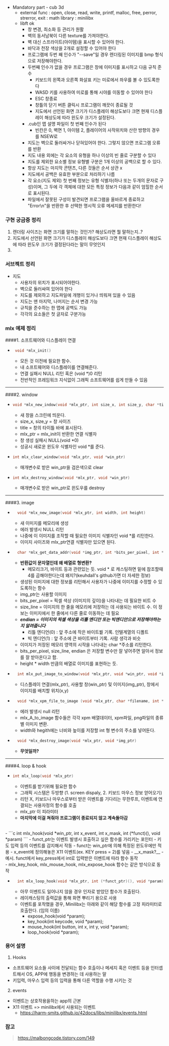 
- Mandatory part - cub 3d
  - external func
  : open, close, read, write, printf, malloc, free, perror, strerror, exit
  : math library
  : minilibx
  - libft ok
	- 창 변경, 최소화 등 관리가 원활
	- 벽의 동서남북이 다른 texture를 가져야한다.
	- 벽 대신 스프라이트(아이템)을 표시할 수 있어야 한다.
	- 바닥과 천장 색상을 2개로 설정할 수 있어야 한다
	- 프로그램에 두번 째 인수가 "--save"일 경우 렌더링된 이미지를 bmp 형식으로 저장해야한다.
	- 두번째 인수가 없을 경우 프로그램은 창에 이미지를 표시하고 다음 규칙 준수
    	- 키보드의 왼쪽과 오른쪽 화살표 키는 미로에서 좌우를 볼 수 있도록한다
    	- WASD 키를 사용하여 미로를 통해 시야를 이동할 수 있어야 한다
    	- ESC 창종료
    	- 창틀의 닫기 버튼 클릭시 프로그램이 깨끗이 종료될 것
    	- 지도에서 선언된 화면 크기가 디스플레이 해상도보다 크면 현재 디스플레이 해상도에 따라 윈도우 크기가 설정된다.
	- .cub인 맵 설명 파일이 첫 번째 인수가 된다
    	- 빈칸은 0, 벽면 1, 아이템 2, 플레이어의 사작위치와 산란 방향의 경우를 NSEW로
  	- 지도는 벽으로 둘러싸거나 닫혀있어야 한다. 그렇지 않으면 프로그램 오류를 반환
  	- 지도 내용 외에는 각 요소의 유형을 하나 이상의 빈 줄로 구분할 수 있다
  	- 지도를 제외한 요소별 정보 유형별 구분은 1개 이상의 공백으로 할 수 있다.
  	- 항상 지도는 마지막 콘텐츠, 다른 것들은 순서 상관 x
  	- 지도에서 공백은 유효한 부분으로 처리하기 나름
  	- 각 요소(지도 제외) 첫 번째 정보는 유형 식별자(하나 또는 두개의 문자로 구성)이며, 그 두에 각 객체에 대한 모든 특정 정보가 다음과 같이 엄힐한 순서로 표시된다.
  	- 파일에서 잘못된 구성이 발견되면 프로그램을 올바르게 종료하고 "Error\n"을 반환한 후 선택한 명시적 오류 메세지를 반환한다!

### 구현 궁금증 정리
1. 렌더링 사이즈는 화면 크기를 말하는 것인가? 해상도라면 뭘 말하는지..?
2. 지도에서 선언된 화면 크기가 디스플레이 해상도보다 크면 현재 디스플레이 해상도에 따라 윈도우 크기가 결정된다라는 말이 무엇인지
3. 
### 서브젝트 정리
- 지도
  - 사용자의 위치가 표시되어야한다.
  - 벽으로 둘러싸여 있어야 한다
  - 지도를 제외하고 지도파일에 개행이 있거나 띄워져 있을 수 있음
  - 지도는 맨 마지막, 나머지는 순서 변경 가능
  - 규칙을 준수하는 한 맵에 공백도 가능
  - 각각의 요소들은 첫 글자로 구분가능



### mlx 예제 정리
####1. 소프트웨어와 디스플레이 연결
 - ```c
	void *mlx_init()
   ```
    - 모든 것 이전에 필요한 함수.
    - 내 소프트웨어와 디스플레이를 연결해준다.
    - 연결 실패시 NULL 리턴 혹은 (void *)0 리턴
	- 전반적인 프레임워크 지식없이 그래픽 소프트웨어를 쉽게 만들 수 있음
___
####2. window
  - ```c
  	void *mlx_new_indow(void *mlx_ptr, int size_x, int size_y, char *title)
	```
    - 새 창을 스크린에 띄운다.
    - size_x, size_y = 창 사이즈
    - title = 창의 타이틀 바에 표시된다.
    - mlx_ptr = mlx_init이 반환한 연결 식별자
    - 창 생성 실패시 NULL(void *0)
    - 성공시 새로운 윈도우 식별자인 void *를 준다.
  - ```c
  	int mlx_clear_window(void *mlx_ptr, void *win_ptr)
	```
	- 매개변수로 받은 win_ptr을 검은색으로 clear
  - ```c
  	int mlx_destroy_window(void *mlx_ptr, void *win_ptr)
	``` 
	- 매개변수로 받은 win_ptr로 윈도우를 destroy
___
####3. image
- ```c
	void *mlx_new_image(void *mlx_ptr, int width, int height)
  ```
	- 새 이미지를 메모리에 생성
	- 에러 발생시 NULL 리턴
	- 나중에 이 이미지를 조작할 때 필요한 이미지 식별자인 void *를 리턴한다.
	- 이미지 사이즈와 mlx_ptr연결 식별자만 있으면 된다.
- ```c
	char *mlx_get_data_addr(void *img_ptr, int *bits_per_pixel, int *size_line, int *endian)
	```
	- __반환값이 문자열인데 왜 배열로 형변환?__
		- 메모리크기, 바이트 등과 관련있는 듯. void * 로 캐스팅하면 밑에 참조할때 4를 곱해야한다는데 왜지?(keuhdall's github가면 더 자세한 정보)
	- 생성된 이미지에 대한 정보를 리턴해서 사용자가 나중에 이미지를 수정할 수 있도록하는 함수
	- img_ptr는 사용할 이미지
	- bits_per_pixel = 픽셀 색상 (이미지의 깊이)을 나타내는 데 필요한 비트 수
	- size_line = 이미지의 한 줄을 메모리에 저장하는 데 사용되는 바이트 수. 이 정보는 이미지에서 한 줄에서 다른 줄로 이동하는 데 필요
	- ___endian = 이미지의 픽셀 색상을 리틀 엔디안 또는 빅엔디안으로 저장해야하는 지 알려줍니다___ 
		- 리틀 엔디언(0) : 앞 주소에 작은 바이트붵 기록. 인텔계열의 디폴트
		- 빅 엔디언(1) : 앞 주소에 큰 바이트부터 기록. 사람 생각과 비슷
	- 이미지가 저장된 메모리 영역의 시작을 나타내는 char *주소를 리턴한다.
	- bits_per_pixel, size_line, endian 은 저장할 변수만 잘 넣어주면 알아서 정보를 잘 받아온다고 함.
	- height * width 만큼의 배열로 이미지를 표현하는 듯.
- ```c
	int mlx_put_image_to_window(void *mlx_ptr, void *win_ptr, void *img_ptr, int x, int y)
	```
	- 디스플레이 연결(mlx_ptr), 사용할 창(win_ptr) 및 이미지(img_ptr), 창에서 이미지를 배치할 위치(x,y)
- ```c
	void *mlx_xpm_file_to_image (void *mlx_ptr, char *filename, int *width, int *height);
	```
	- 에러 발생시 null 리턴
	- mlx_A_to_image 함수들은 각각 xpm 배열데이터, xpm파일, png파일의 종류 별 이미지 변환.
	- width와 hegith에는 너비와 높이를 저장할 int 형 변수의 주소를 넣어둔다.
- ```c
	void *mlx_destroy_image(void *mlx_ptr, void *img_ptr)
	```
	- __무엇일까?__
___
####4. loop & hook
- ```c
  int mlx_loop(void *mlx_ptr)
  ```
    - 이벤트를 받기위해 필요한 함수
	- 그래픽 시스템은 두방향 (1. screen dispaly, 2. 키보드 마우스 정보 얻어오기)
    - 리턴 X, 키보드나 마우스로부터 받은 이벤트를 기다리는 무한루프, 이벤트에 연결되는 사용자정의 함수를 호출
    - mlx_ptr 이 피라미터
	- __마지막에 이걸 쳐줘야 프로그램이 종료되지 않고 계속돌아감__
<br>
-	```c
	int mlx_hook(void *win_ptr, int x_event, int x_mask, int (*funct)(), void *param)
	```
	- funct_ptr는 이벤트 발생시 호출하고 싶은 함수를 가리키는 포인터
	- 키도 입력 등의 이벤트를 감지해서 작동
	- funct는 win_ptr에 의해 특정된 윈도우에만 적용
	- x_event에 정의해놓은 X11 이벤트(ex. KEY press = 2)를 넣음
	- __x_mask?__
	- 예시. funct에서 key_press에서 int로 입력받은 이벤트에 따라 함수 동작
<br>
- mlx_key_hook, mlx_mouse_hook, mlx_expose_hook 함수는 같은 방식으로 동작
<br>

- ```c
	int mlx_loop_hook(void *mlx_ptr, int (*funct_ptr)(), void *param)
	```
	- 아무 이벤트도 일어나지 않을 경우 인자로 받았던 함수가 호출된다.
	- 레이캐스팅의 출력값을 통해 화면 뿌리기 용으로 사용
	- 이벤트를 포착했을 경우, Minilibx는 아래와 같이 해당 함수를 고정 피라미터로 호출한다. (임의 이름)
		- expose_hook(void *param);
		- key_hook(int keycode, void *param);
		- mouse_hook(int button, int x, int y, void *param);
		- loop_hook(void *param);

### 용어 설명
1. Hooks
- 소프트웨어 요소들 사이에 전달되는 함수 호출이나 메세지 혹은 이벤트 등을 인터셉트해서 OS, APP에 행동을 변경하는 데 사용하는 말
- 키입력, 마우스 입력 등의 입력을 통해 다른 역할을 수행 시키는 것

2. events
- 이벤트는 상호작용을하는 app의 근본
- X11 이벤트 => minilibx에서 사용되는 이벤트
	- https://harm-smits.github.io/42docs/libs/minilibx/events.html

### 참고
> https://malbongcode.tistory.com/149